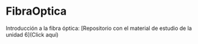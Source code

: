 # FibraOptica

Introducción a la fibra óptica: [Repositorio con el material de estudio de la unidad 6](Click aquí)
